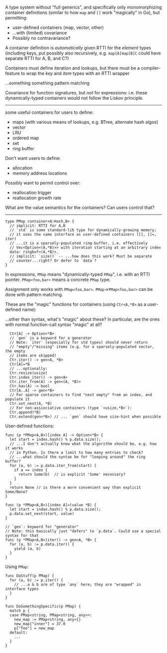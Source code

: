 A type system without "full generics", and specifically only
monomorphizing container definitions (similar to how `map` and
`[]` work "magically" in Go), but permitting:
* user-defined containers (map, vector, other)
* ...with (limited) covariance
* Possibly no contravariance?

A container definition is *automatically* given RTTI for the *element* types
(including keys, put possibly also recursively, e.g. `map[A]map[B]C` could have
separate RTTI for A, B, and C?)

Containers must define iteration and lookups, but there must be a
compiler-feature to wrap the _key_ and _item_ types with an RTTI wrapper

...something something pattern matching

Covariance for function signatures, but *not* for expressions: i.e. these
dynamically-typed containers would not follow the Liskov principle.

---

some useful containers for users to define:
* maps (with various means of lookups, e.g. BTree, alternate hash algos)
* vector
* LRU
* ordered map
* set
* ring buffer

Don't want users to define:
* allocation
* memory address locations

Possibly want to permit control over:
* reallocation trigger
* reallocation growth rate

What are the value semantics for the containers? Can users control that?

---

```
type PMap container<A:Hash,B> {
  // implicit: RTTI for A,B
  // `std` is some standard-lib type for dynamically-growing memory;
  // it uses the same interface as user-defined containers ([], []=, iter)
  // ...it is a sparsely-populated ring-buffer, i.e. effectively
  // Vec<Option<(A,*B)>> with iteration starting at an arbitrary index
  data: ringbuf<(A,*B)>,
  // implicit: `size()` -- ...how does this work? Must be separate
  // counter...right? Or defer to `data`?
}
```

In expressions, `PMap` means "dynamically-typed `PMap`", i.e. with an RTTI
pointer. `PMap<foo,bar>` means a concrete `PMap` type.

Assignment only works with `PMap<foo,bar>`. `PMap`->`PMap<foo,bar>` can be done
with pattern matching.

These are the "magic" functions for containers (using `Ctr<A,*B>` as a user-defined name):

...other than syntax, what's "magic" about these? In particular, are the ones
with normal function-call syntax "magic" at all?

```
  Ctr[A] -> Option<*B>
  // `gen` is a keyword for a generator
  // Note: `iter` (especially for std types) should never return
  // "empty"/"missing" items (e.g. for a sparsely-populated vector, the empty
  // items are skipped)
  Ctr.iter() -> gen<A, *B>
  Ctr[A]=*B
  // ...optionally:
  Ctr.resize(usize)
  Ctr.index_iter() -> gen<A>
  Ctr.iter_from(A) -> gen<(A, *B)>
  Ctr.has(A) -> bool
  Ctr[A..A] -> gen<*B>
  // For sparse containers to find "next empty" from an index, and populate it
  Ctr.set_next(A, *B) 
  // For non-assiociative containers (type `<usize,*B>`):
  Ctr.append(*B)
  Ctr.extend(gen<*B>) // ... `gen` should have size-hint when possible
```

User-defined functions:

```
func (p *PMap<A,B>)[index A] -> Option<*B> {
  let start = index.hash() % p.data.size();
  // ...I don't actually know what the algorithm should be, e.g. how it works
  // in Python. Is there a limit to how many entries to check?
  // ...what should the syntax be for "looping around" the ring buffer?
  for (a, b) := p.data.iter_from(start) {
    if a == index {
      return Some(b)  // is explicit 'Some' necessary?
    }
  }
  return None // is there a more convenient way than explicit Some/None?
}

func (p *PMap<A,B>)[index A]=(value *B) {
  let start = index.hash() % p.data.size();
  p.data.set_next(start, value)
}

// `gen`: keyword for "generator"
// Note: this basically just "defers" to `p.data`. Could use a special syntax for that
func (p *PMap<A,B>)iter() -> gen<A, *B> {
  for (a, b) := p.data.iter() {
    yield (a, b)
  }
}
```

Using `PMap`:

```
func DoStuff(p PMap) {
  for (a, b) := p.iter() {
    // ...a & b are of type `any` here; they are "wrapped" in interface types
  }
}

func DoSomethingSpecific(p PMap) {
  match p {
  case PMap<string, PMap<string, any>>:
    new_map := PMap<string, any>{}
    new_map["inner"] = 37.0
    p["foo"] = new_map
  default:
    ...
  }
}
```

